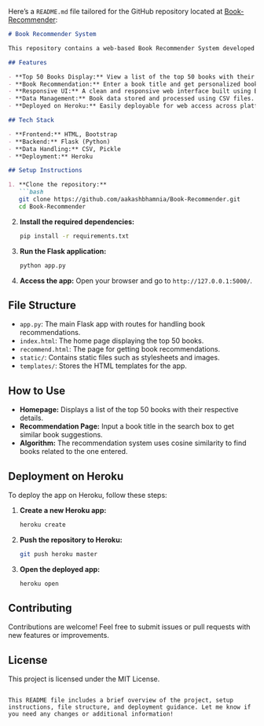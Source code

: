 Here’s a `README.md` file tailored for the GitHub repository located at [Book-Recommender](https://github.com/aakashbhamnia/Book-Recommender):

```markdown
# Book Recommender System

This repository contains a web-based Book Recommender System developed using Flask and Bootstrap. The system allows users to input a book title and receive recommendations for similar books based on a machine learning model.

## Features

- **Top 50 Books Display:** View a list of the top 50 books with their respective authors, votes, and ratings.
- **Book Recommendation:** Enter a book title and get personalized book recommendations based on similarity.
- **Responsive UI:** A clean and responsive web interface built using Bootstrap.
- **Data Management:** Book data stored and processed using CSV files.
- **Deployed on Heroku:** Easily deployable for web access across platforms.

## Tech Stack

- **Frontend:** HTML, Bootstrap
- **Backend:** Flask (Python)
- **Data Handling:** CSV, Pickle
- **Deployment:** Heroku

## Setup Instructions

1. **Clone the repository:**
   ```bash
   git clone https://github.com/aakashbhamnia/Book-Recommender.git
   cd Book-Recommender
   ```

2. **Install the required dependencies:**
   ```bash
   pip install -r requirements.txt
   ```

3. **Run the Flask application:**
   ```bash
   python app.py
   ```

4. **Access the app:**
   Open your browser and go to `http://127.0.0.1:5000/`.

## File Structure

- `app.py`: The main Flask app with routes for handling book recommendations.
- `index.html`: The home page displaying the top 50 books.
- `recommend.html`: The page for getting book recommendations.
- `static/`: Contains static files such as stylesheets and images.
- `templates/`: Stores the HTML templates for the app.

## How to Use

- **Homepage:** Displays a list of the top 50 books with their respective details.
- **Recommendation Page:** Input a book title in the search box to get similar book suggestions.
- **Algorithm:** The recommendation system uses cosine similarity to find books related to the one entered.

## Deployment on Heroku

To deploy the app on Heroku, follow these steps:

1. **Create a new Heroku app:**
   ```bash
   heroku create
   ```

2. **Push the repository to Heroku:**
   ```bash
   git push heroku master
   ```

3. **Open the deployed app:**
   ```bash
   heroku open
   ```

## Contributing

Contributions are welcome! Feel free to submit issues or pull requests with new features or improvements.

## License

This project is licensed under the MIT License.
```

This README file includes a brief overview of the project, setup instructions, file structure, and deployment guidance. Let me know if you need any changes or additional information!
